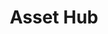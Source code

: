 ---
title: Asset Hub
description: TODO
hide: 
    - feedback
template: subsection-index-page.html
---